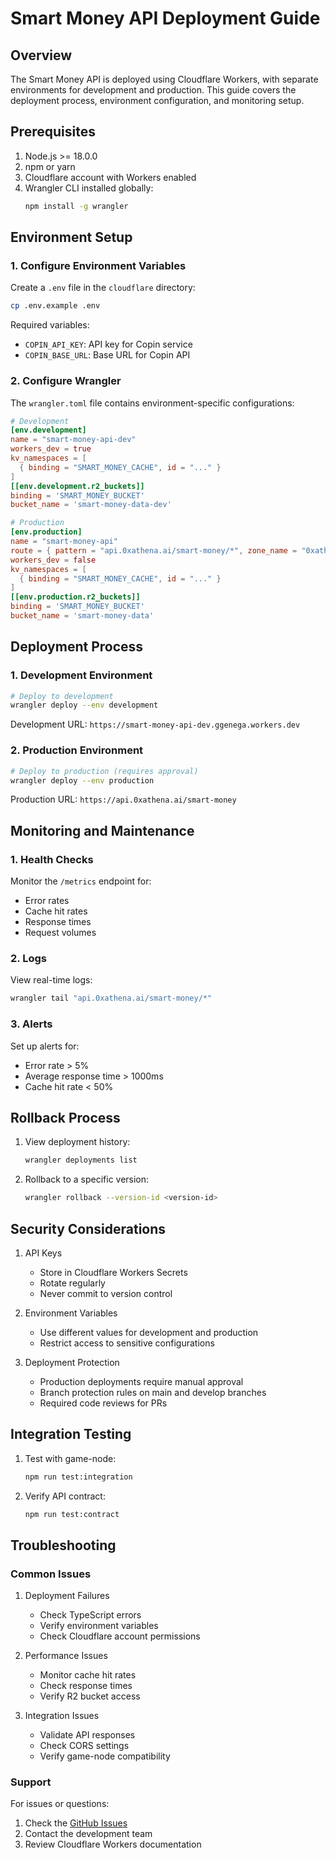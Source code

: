 # Smart Money API Deployment Guide

## Overview

The Smart Money API is deployed using Cloudflare Workers, with separate environments for development and production. This guide covers the deployment process, environment configuration, and monitoring setup.

## Prerequisites

1. Node.js >= 18.0.0
2. npm or yarn
3. Cloudflare account with Workers enabled
4. Wrangler CLI installed globally:
   ```bash
   npm install -g wrangler
   ```

## Environment Setup

### 1. Configure Environment Variables

Create a `.env` file in the `cloudflare` directory:

```bash
cp .env.example .env
```

Required variables:
- `COPIN_API_KEY`: API key for Copin service
- `COPIN_BASE_URL`: Base URL for Copin API

### 2. Configure Wrangler

The `wrangler.toml` file contains environment-specific configurations:

```toml
# Development
[env.development]
name = "smart-money-api-dev"
workers_dev = true
kv_namespaces = [
  { binding = "SMART_MONEY_CACHE", id = "..." }
]
[[env.development.r2_buckets]]
binding = 'SMART_MONEY_BUCKET'
bucket_name = 'smart-money-data-dev'

# Production
[env.production]
name = "smart-money-api"
route = { pattern = "api.0xathena.ai/smart-money/*", zone_name = "0xathena.ai" }
workers_dev = false
kv_namespaces = [
  { binding = "SMART_MONEY_CACHE", id = "..." }
]
[[env.production.r2_buckets]]
binding = 'SMART_MONEY_BUCKET'
bucket_name = 'smart-money-data'
```

## Deployment Process

### 1. Development Environment

```bash
# Deploy to development
wrangler deploy --env development
```

Development URL: `https://smart-money-api-dev.ggenega.workers.dev`

### 2. Production Environment

```bash
# Deploy to production (requires approval)
wrangler deploy --env production
```

Production URL: `https://api.0xathena.ai/smart-money`

## Monitoring and Maintenance

### 1. Health Checks

Monitor the `/metrics` endpoint for:
- Error rates
- Cache hit rates
- Response times
- Request volumes

### 2. Logs

View real-time logs:
```bash
wrangler tail "api.0xathena.ai/smart-money/*"
```

### 3. Alerts

Set up alerts for:
- Error rate > 5%
- Average response time > 1000ms
- Cache hit rate < 50%

## Rollback Process

1. View deployment history:
   ```bash
   wrangler deployments list
   ```

2. Rollback to a specific version:
   ```bash
   wrangler rollback --version-id <version-id>
   ```

## Security Considerations

1. API Keys
   - Store in Cloudflare Workers Secrets
   - Rotate regularly
   - Never commit to version control

2. Environment Variables
   - Use different values for development and production
   - Restrict access to sensitive configurations

3. Deployment Protection
   - Production deployments require manual approval
   - Branch protection rules on main and develop branches
   - Required code reviews for PRs

## Integration Testing

1. Test with game-node:
   ```bash
   npm run test:integration
   ```

2. Verify API contract:
   ```bash
   npm run test:contract
   ```

## Troubleshooting

### Common Issues

1. Deployment Failures
   - Check TypeScript errors
   - Verify environment variables
   - Check Cloudflare account permissions

2. Performance Issues
   - Monitor cache hit rates
   - Check response times
   - Verify R2 bucket access

3. Integration Issues
   - Validate API responses
   - Check CORS settings
   - Verify game-node compatibility

### Support

For issues or questions:
1. Check the [GitHub Issues](https://github.com/Athena-GenAI/api-testing/issues)
2. Contact the development team
3. Review Cloudflare Workers documentation
